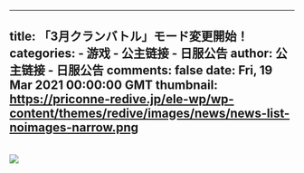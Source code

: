 
---
title: 「3月クランバトル」モード変更開始！
categories: 
    - 游戏
    - 公主链接 - 日服公告
author: 公主链接 - 日服公告
comments: false
date: Fri, 19 Mar 2021 00:00:00 GMT
thumbnail: https://priconne-redive.jp/ele-wp/wp-content/themes/redive/images/news/news-list-noimages-narrow.png
---

<div>   
<br><img src="https://priconne-redive.jp/ele-wp/wp-content/themes/redive/images/news/news-list-noimages-narrow.png" referrerpolicy="no-referrer">  
</div>
            